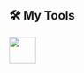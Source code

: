 ## 🛠 My Tools
<a target="_blank" > <img src="https://img.icons8.com/color/256/visual-studio-code-2019.png"  width="48" height="48"/> </a> 